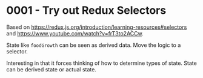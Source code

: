 # 0001 - Try out Redux Selectors

Based on https://redux.js.org/introduction/learning-resources#selectors and https://www.youtube.com/watch?v=frT3to2ACCw.

State like `foodGrowth` can be seen as derived data. Move the logic to a selector.

Interesting in that it forces thinking of how to determine types of state. State can be derived state or actual state.
